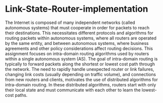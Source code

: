 # Link-State-Router-implementation
The Internet is composed of many independent networks (called autonomous systems) that must cooperate in order for packets to reach their destinations. This necessitates different protocols and algorithms for routing packets within autonomous systems, where all routers are operated by the same entity, and between autonomous systems, where business agreements and other policy considerations affect routing decisions. This assignment focuses on intra-domain routing algorithms used by routers within a single autonomous system (AS). The goal of intra-domain routing is typically to forward packets along the shortest or lowest cost path through the network. The need to rapidly handle unexpected router or link failures, changing link costs (usually depending on traffic volume), and connections from new routers and clients, motivates the use of distributed algorithms for intra-domain routing. In these distributed algorithms, routers start with only their local state and must communicate with each other to learn the lowest-cost paths.
